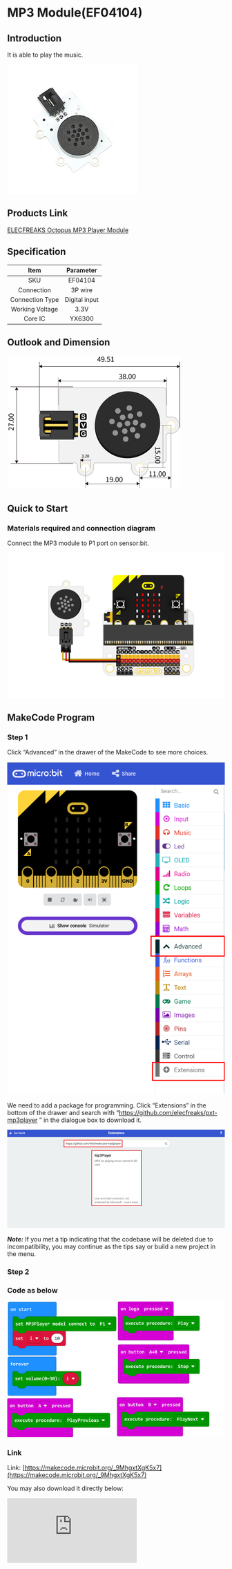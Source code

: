 # MP3 Module(EF04104)

## Introduction

It is able to play the music.

![](./images/04104_01.png)


## Products Link

[ELECFREAKS Octopus MP3 Player Module](https://shop.elecfreaks.com/products/elecfreaks-octopus-mp3-player-module?_pos=1&_sid=8c77314f9&_ss=r)

## Specification


Item | Parameter
:-: | :-:
SKU|EF04104
Connection|3P wire
Connection Type|Digital input
Working Voltage|3.3V
Core IC|YX6300


## Outlook and Dimension



![](./images/04104_02.png)

## Quick to Start


### Materials required and connection diagram

 Connect the MP3 module to P1 port on sensor:bit.

![](./images/04104_03.png)

## MakeCode Program


### Step 1
Click “Advanced” in the drawer of the MakeCode to see more choices.

![](./images/smtcNoB.png)

We need to add a package for programming. Click “Extensions” in the bottom of the drawer and search with “https://github.com/elecfreaks/pxt-mp3player ” in the dialogue box to download it.

![](./images/04104_05.png)

***Note:*** If you met a tip indicating that the codebase will be deleted due to incompatibility, you may continue as the tips say or build a new project in the menu.

### Step 2

### Code as below

![](./images/04104_06.png)


### Link
Link: [https://makecode.microbit.org/_9MhgxtXgK5x7](https://makecode.microbit.org/_9MhgxtXgK5x7)

You may also download it directly below:


<div
    style={{
        position: 'relative',
        paddingBottom: '60%',
        overflow: 'hidden',
    }}
>
    <iframe
        src="https://makecode.microbit.org/_9MhgxtXgK5x7"
        frameborder="0"
        sandbox="allow-popups allow-forms allow-scripts allow-same-origin"
        style={{
            position: 'absolute',
            width: '100%',
            height: '100%',
        }}
    />
</div>


### Result
 The MP3 module is controlled by the microbit.

### Attention

Physical copy sequence, the first copy is 1. The name of the file can be left unchanged, and the file name cannot be specified separately.

The name of the file folder must be 2 digits(01~99), such as: 01.

The name of the MP3 file must include 3 digits(001~999), such as: 002~Palace.MP3.
